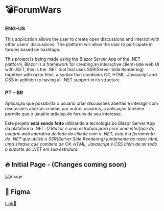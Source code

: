 # 💣ForumWars

### ENG-US
This application allows the user to create open discussions and interact with other users' discussions. The platform will allow the user to participate in forums based on hashtags.

This project is being made using the Blazor Server App of the .NET platform. Blazor is a framework for creating an interactive client-side web UI with .NET, this is the .NET tool that uses SSR(Server Side Rendering) together with razor html, a syntax that combines C#, HTML, Javascript and CSS in addition to having all .NET support in its structure.


### PT - BR 
Aplicação que possibilita o usuário criar discussões abertas e interagir com discussões abertas criadas por outros usuários, a aplicação também permite que o usuário articiep de foruns de seu interesse.

Este projeto **está sendo feito** utilizando a tecnologia do Blazor Server App da plataforma .NET. _O Blazor é uma estrutura para criar uma interface do usuário web interativa do lado do cliente com o .NET, esta é a ferramenta do .NET que utiliza o SSR(Server Side Rendering) juntamente ao razor html, uma sintaxe que combina de C#, HTML, Javascript e CSS além de ter todo o suporte do .NET em sua estrutura._


## 🔥 Initial Page - (Changes coming soon)

![image](https://github.com/AaronCrvl/ForumWars/assets/72924198/4b9d368a-6dba-47f1-aea8-330e34757268)


## 🔖 Figma
[Link🔗](https://www.figma.com/file/91z5F7j7aPSoGi60ZyqwQh/ForumWars?type=design&node-id=0%3A1&mode=design&t=DCBcLYIKRUitupTN-1)
